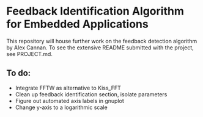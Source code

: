 # Feedback Identification Algorithm for Embedded Applications

This repository will house further work on the feedback detection algorithm by Alex Cannan. To see the extensive README submitted with the project, see PROJECT.md.

## To do:

- Integrate FFTW as alternative to Kiss_FFT
- Clean up feedback identification section, isolate parameters
- Figure out automated axis labels in gnuplot
- Change y-axis to a logarithmic scale

